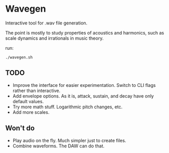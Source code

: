 # Wavegen

Interactive tool for .wav file generation.

The point is mostly to study properties of acoustics and harmonics, such as scale dynamics and irrationals in music theory.

run:

```
./wavegen.sh
```

## TODO

* Improve the interface for easier experimentation. Switch to CLI flags rather than interactive.
* Add envelope options. As it is, attack, sustain, and decay have only default values.
* Try more math stuff. Logarithmic pitch changes, etc.
* Add more scales.

## Won't do

* Play audio on the fly. Much simpler just to create files.
* Combine waveforms. The DAW can do that.
